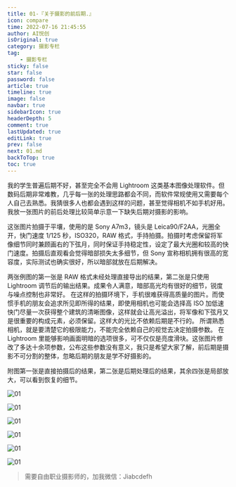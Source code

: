 ```yaml
---
title: 01-『关于摄影的前后期.』
icon: compare
time: 2022-07-16 21:45:55
author: AI悦创
isOriginal: true
category: 摄影专栏
tag:
    - 摄影专栏
sticky: false
star: false
password: false
article: true
timeline: true
image: false
navbar: true
sidebarIcon: true
headerDepth: 5
comment: true
lastUpdated: true
editLink: true
prev: false
next: 01.md
backToTop: true
toc: true
---
```


我的学生普遍后期不好，甚至完全不会用 Lightroom 这类基本图像处理软件。但数码后期非常难教，几乎每一张的处理思路都会不同，而软件常规使用又需要每个人自己去熟悉。我猜很多人也都会遇到这样的问题，甚至觉得相机不如手机好用。我放一张图片的前后处理比较简单示意一下缺失后期对摄影的影响。 

这张图片拍摄于平壤，使用的是 Sony A7m3，镜头是 Leica90/F2AA，光圈全开，快门速度 1/125 秒，ISO320，RAW 格式，手持拍摄。拍摄时考虑保留将军像细节同时兼顾画右的下弦月，同时保证手持稳定性，设定了最大光圈和较高的快门速度。拍摄后直观看会觉得暗部损失太多细节，但 Sony 宣称相机拥有很高的宽容度，实际测试也确实很好，所以暗部就放在后期解决。 

两张例图的第一张是 RAW 格式未经处理直接导出的结果，第二张是只使用 Lightroom 调节后的输出结果。成果令人满意，暗部高光均有很好的细节，锐度与噪点控制也非常好。 在这样的拍摄环境下，手机很难获得高质量的图片。而使惯手机的朋友会追求所见即所得的结果，即使用相机也可能会选择高 ISO 加低速快门尽量一次获得整个建筑的清晰图像，这样就会让高光溢出，将军像和下弦月又是很重要的构成元素，必须保留。这样大的光比不依赖后期是不行的。 所谓熟悉相机，就是要清楚它的极限能力，不能完全依赖自己的视觉去决定拍摄参数。 在 Lightroom 里能够影响画面明暗的选项很多，可不仅仅是亮度滑块。这张图片修改了多达十余项参数，公布这些参数没有意义，我只是希望大家了解，前后期是摄影不可分割的整体，忽略后期的朋友是学不好摄影的。 

附图第一张是直接拍摄后的结果，第二张是后期处理后的结果，其余四张是局部放大，可以看到恢复的细节。

![01](./README.assets/01.jpeg)

![01](./README.assets/02.jpeg)

![01](./README.assets/03.jpeg)

![01](./README.assets/04.jpeg)

![01](./README.assets/05.jpeg)

![01](./README.assets/06.jpeg)

> 需要自由职业摄影师的，加我微信：Jiabcdefh
